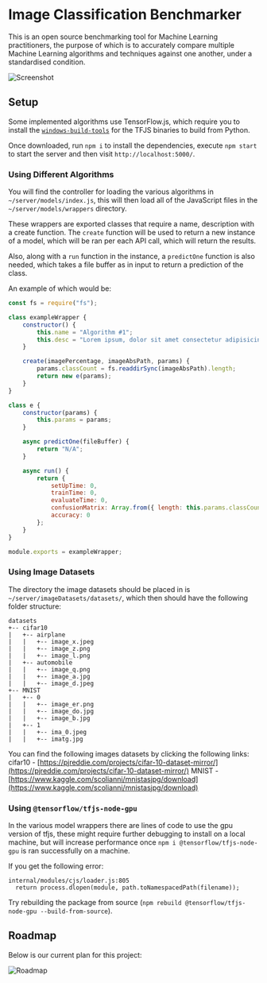 # Image Classification Benchmarker

This is an open source benchmarking tool for Machine Learning practitioners, the purpose of which is to accurately compare multiple Machine Learning algorithms and techniques against one another, under a standardised condition.

![Screenshot](https://i.imgur.com/1YqqU7K.jpg)

## Setup

Some implemented algorithms use TensorFlow.js, which require you to install the [`windows-build-tools`](https://www.npmjs.com/package/windows-build-tools) for the TFJS binaries to build from Python.

Once downloaded, run `npm i` to install the dependencies, execute `npm start` to start the server and then visit `http://localhost:5000/`.

### Using Different Algorithms

You will find the controller for loading the various algorithms in `~/server/models/index.js`, this will then load all of the JavaScript files in the `~/server/models/wrappers` directory.

These wrappers are exported classes that require a name, description with a create function. The `create` function will be used to return a new instance of a model, which will be ran per each API call, which will return the results.

Also, along with a `run` function in the instance, a `predictOne` function is also needed, which takes a file buffer as in input to return a prediction of the class.

An example of which would be:

```js
const fs = require("fs");

class exampleWrapper {
    constructor() {
        this.name = "Algorithm #1";
        this.desc = "Lorem ipsum, dolor sit amet consectetur adipisicing elit. Quam vel labore quos sit minus corrupti voluptatibus.";
    }

    create(imagePercentage, imageAbsPath, params) {
        params.classCount = fs.readdirSync(imageAbsPath).length;
        return new e(params);
    }
}

class e {
    constructor(params) {
        this.params = params;
    }

    async predictOne(fileBuffer) {
        return "N/A";
    }

    async run() {
        return {
            setUpTime: 0,
            trainTime: 0,
            evaluateTime: 0,
            confusionMatrix: Array.from({ length: this.params.classCount }).map(() => Array.from({ length: this.params.classCount }).fill(0)),
            accuracy: 0
        };
    }
}

module.exports = exampleWrapper;
```

### Using Image Datasets

The directory the image datasets should be placed in is `~/server/imageDatasets/datasets/`, which then should have the following folder structure:

```
datasets
+-- cifar10
|   +-- airplane
|   |   +-- image_x.jpeg
|   |   +-- image_z.png
|   |   +-- image_l.png
|   +-- automobile
|   |   +-- image_q.png
|   |   +-- image_a.jpg
|   |   +-- image_d.jpeg
+-- MNIST
|   +-- 0
|   |   +-- image_er.png
|   |   +-- image_do.jpg
|   |   +-- image_b.jpg
|   +-- 1
|   |   +-- ima_0.jpeg
|   |   +-- imatg.jpg
```

You can find the following images datasets by clicking the following links:
cifar10 - [https://pjreddie.com/projects/cifar-10-dataset-mirror/](https://pjreddie.com/projects/cifar-10-dataset-mirror/)
MNIST - [https://www.kaggle.com/scolianni/mnistasjpg/download](https://www.kaggle.com/scolianni/mnistasjpg/download)

### Using `@tensorflow/tfjs-node-gpu`

In the various model wrappers there are lines of code to use the gpu version of tfjs, these might require further debugging to install on a local machine, but will increase performance once `npm i @tensorflow/tfjs-node-gpu` is ran successfully on a machine.

If you get the following error:

```
internal/modules/cjs/loader.js:805
  return process.dlopen(module, path.toNamespacedPath(filename));
```

Try rebuilding the package from source (`npm rebuild @tensorflow/tfjs-node-gpu --build-from-source`).

## Roadmap

Below is our current plan for this project:

![Roadmap](https://i.imgur.com/MCYvNhx.jpg)